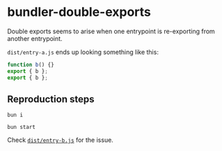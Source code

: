 # bundler-double-exports

Double exports seems to arise when one entrypoint is re-exporting from another entrypoint.

`dist/entry-a.js` ends up looking something like this:

```js
function b() {}
export { b };
export { b };
```

## Reproduction steps

```
bun i
```

```
bun start
```

Check [`dist/entry-b.js`](dist/entry-b.js) for the issue.
